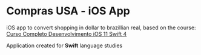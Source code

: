 # Compras USA - iOS App

iOS app to convert shopping in dollar to brazillian real, based on the course: 
[Curso Completo Desenvolvimento iOS 11 Swift 4](https://www.udemy.com/curso-completo-de-desenvolvimento-ios11swift4/)

Application created for __Swift__ language studies
